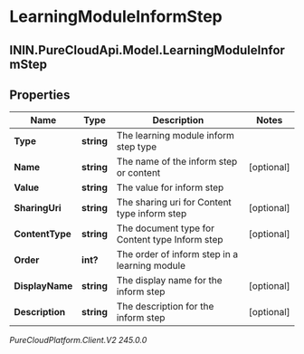 # LearningModuleInformStep

## ININ.PureCloudApi.Model.LearningModuleInformStep

## Properties

|Name | Type | Description | Notes|
|------------ | ------------- | ------------- | -------------|
| **Type** | **string** | The learning module inform step type | |
| **Name** | **string** | The name of the inform step or content | [optional] |
| **Value** | **string** | The value for inform step | |
| **SharingUri** | **string** | The sharing uri for Content type inform step | [optional] |
| **ContentType** | **string** | The document type for Content type Inform step | [optional] |
| **Order** | **int?** | The order of inform step in a learning module | |
| **DisplayName** | **string** | The display name for the inform step | [optional] |
| **Description** | **string** | The description for the inform step | [optional] |



_PureCloudPlatform.Client.V2 245.0.0_
